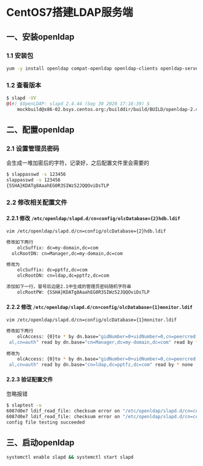 # CentOS7搭建LDAP服务端

## 一、安装openldap

### 1.1 安装包

```sh
yum -y install openldap compat-openldap openldap-clients openldap-servers openldap-servers-sql openldap-devel migrationtools
```



### 1.2 查看版本

```sh
$ slapd -VV
@(#) $OpenLDAP: slapd 2.4.44 (Sep 30 2020 17:16:39) $
	mockbuild@x86-02.bsys.centos.org:/builddir/build/BUILD/openldap-2.4.44/openldap-2.4.44/servers/slapd
```



## 二、配置openldap

### 2.1 设置管理员密码

会生成一堆加密后的字符，记录好，之后配置文件里会需要的

```sh
$ slappasswd -s 123456
slappasswd -s 123456
{SSHA}KDATg8AaahEG0R3SIWz52JQQOviDsTLP
```



### 2.2 修改相关配置文件

#### 2.2.1 修改 `/etc/openldap/slapd.d/cn=config/olcDatabase={2}hdb.ldif`

```sh
vim /etc/openldap/slapd.d/cn=config/olcDatabase={2}hdb.ldif

修改如下两行
	olcSuffix: dc=my-domain,dc=com
  olcRootDN: cn=Manager,dc=my-domain,dc=com

修改为
	olcSuffix: dc=pptfz,dc=com
	olcRootDN: cn=ldap,dc=pptfz,dc=com

添加如下一行，冒号后边是2.1中生成的管理员密码随机字符串
	olcRootPW: {SSHA}KDATg8AaahEG0R3SIWz52JQQOviDsTLP
```



#### 2.2.2 修改 `/etc/openldap/slapd.d/cn=config/olcDatabase={1}monitor.ldif` 

```sh
vim /etc/openldap/slapd.d/cn=config/olcDatabase={1}monitor.ldif

修改如下两行
	olcAccess: {0}to * by dn.base="gidNumber=0+uidNumber=0,cn=peercred,cn=extern
 al,cn=auth" read by dn.base="cn=Manager,dc=my-domain,dc=com" read by * none
 
修改为
	olcAccess: {0}to * by dn.base="gidNumber=0+uidNumber=0,cn=peercred,cn=extern
 al,cn=auth" read by dn.base="cn=ldap,dc=pptfz,dc=com" read by * none
```



#### 2.2.3 验证配置文件

忽略报错

```sh
$ slaptest -u
6087d0e7 ldif_read_file: checksum error on "/etc/openldap/slapd.d/cn=config/olcDatabase={1}monitor.ldif"
6087d0e7 ldif_read_file: checksum error on "/etc/openldap/slapd.d/cn=config/olcDatabase={2}hdb.ldif"
config file testing succeeded
```



## 三、启动openldap

```sh
systemctl enable slapd && systemctl start slapd
```

